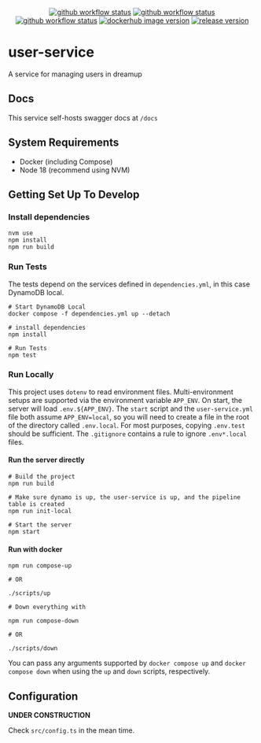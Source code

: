 <p align="center">
  <a href="https://github.com/dreamup-ai/user-service/actions/workflows/dockerhub-build-push.yml"><img src="https://img.shields.io/github/actions/workflow/status/dreamup-ai/user-service/dockerhub-build-push.yml?label=dockerhub-build-push&logo=github&style=plastic" alt="github workflow status"></a>
  <a href="https://github.com/dreamup-ai/user-service/actions/workflows/dockerhub-description.yml"><img src="https://img.shields.io/github/actions/workflow/status/dreamup-ai/user-service/dockerhub-description.yml?label=dockerhub-readme&logo=github&style=plastic" alt="github workflow status"></a>
  <a href="https://github.com/dreamup-ai/user-service/actions/workflows/run-tests.yml"><img src="https://img.shields.io/github/actions/workflow/status/dreamup-ai/user-service/run-tests.yml?label=run-tests&logo=github&style=plastic" alt="github workflow status"></a>
  <a href="https://hub.docker.com/r/dreamupai/user-service"><img src="https://img.shields.io/docker/v/dreamupai/user-service?label=dockerhub&logo=docker&sort=date&style=plastic" alt="dockerhub image version"></a>
  <a href="https://github.com/dreamup-ai/user-service"><img src="https://img.shields.io/github/package-json/v/dreamup-ai/user-service?color=purple&label=release version&style=plastic" alt="release version"></a>
</p>

# user-service
A service for managing users in dreamup

## Docs

This service self-hosts swagger docs at `/docs`

## System Requirements

- Docker (including Compose)
- Node 18 (recommend using NVM)

## Getting Set Up To Develop

### Install dependencies

```shell
nvm use
npm install
npm run build
```

### Run Tests

The tests depend on the services defined in `dependencies.yml`, in this case DynamoDB local.

```shell
# Start DynamoDB Local
docker compose -f dependencies.yml up --detach

# install dependencies
npm install

# Run Tests
npm test
```

### Run Locally

This project uses `dotenv` to read environment files. Multi-environment setups are supported via the environment variable `APP_ENV`. On start, the server will load `.env.${APP_ENV}`. The `start` script and the `user-service.yml` file both assume `APP_ENV=local`, so you will need to create a file in the root of the directory called `.env.local`. For most purposes, copying `.env.test` should be sufficient. The `.gitignore` contains a rule to ignore `.env*.local` files.

#### Run the server directly

```shell
# Build the project
npm run build

# Make sure dynamo is up, the user-service is up, and the pipeline table is created
npm run init-local

# Start the server
npm start
```

#### Run with docker

```shell
npm run compose-up

# OR

./scripts/up

# Down everything with

npm run compose-down

# OR

./scripts/down
```

You can pass any arguments supported by `docker compose up` and `docker compose down` when using the `up` and `down` scripts, respectively.

## Configuration

**UNDER CONSTRUCTION**

Check `src/config.ts` in the mean time.